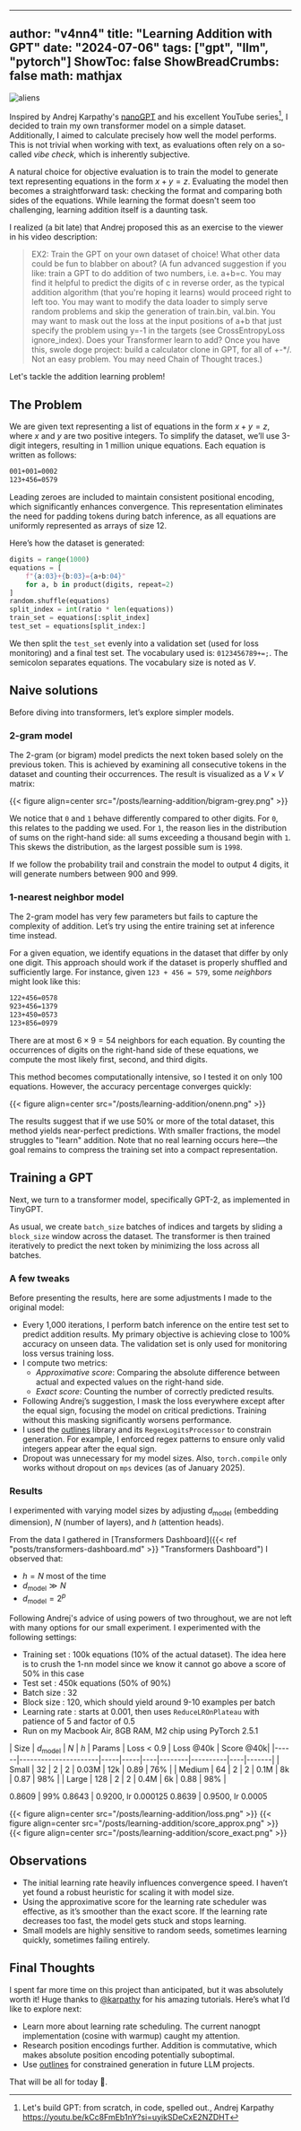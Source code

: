 ---

author: "v4nn4"
title: "Learning Addition with GPT"
date: "2024-07-06"
tags: ["gpt", "llm", "pytorch"]
ShowToc: false
ShowBreadCrumbs: false
math: mathjax
-------------


![aliens](./aliens.webp)

Inspired by Andrej Karpathy's [nanoGPT](https://github.com/karpathy/nanoGPT) and his excellent YouTube series[^1], I decided to train my own transformer model on a simple dataset. Additionally, I aimed to calculate precisely how well the model performs. This is not trivial when working with text, as evaluations often rely on a so-called *vibe check*, which is inherently subjective.

A natural choice for objective evaluation is to train the model to generate text representing equations in the form $x + y = z$. Evaluating the model then becomes a straightforward task: checking the format and comparing both sides of the equations. While learning the format doesn't seem too challenging, learning addition itself is a daunting task.

I realized (a bit late) that Andrej proposed this as an exercise to the viewer in his video description:

> EX2: Train the GPT on your own dataset of choice! What other data could be fun to blabber on about? (A fun advanced suggestion if you like: train a GPT to do addition of two numbers, i.e. a+b=c. You may find it helpful to predict the digits of c in reverse order, as the typical addition algorithm (that you're hoping it learns) would proceed right to left too. You may want to modify the data loader to simply serve random problems and skip the generation of train.bin, val.bin. You may want to mask out the loss at the input positions of a+b that just specify the problem using y=-1 in the targets (see CrossEntropyLoss ignore_index). Does your Transformer learn to add? Once you have this, swole doge project: build a calculator clone in GPT, for all of +-*/. Not an easy problem. You may need Chain of Thought traces.)

Let's tackle the addition learning problem!

## The Problem

We are given text representing a list of equations in the form $x + y = z$, where $x$ and $y$ are two positive integers. To simplify the dataset, we’ll use 3-digit integers, resulting in 1 million unique equations. Each equation is written as follows:

```bash
001+001=0002
123+456=0579
```

Leading zeroes are included to maintain consistent positional encoding, which significantly enhances convergence. This representation eliminates the need for padding tokens during batch inference, as all equations are uniformly represented as arrays of size 12.

Here’s how the dataset is generated:

```python
digits = range(1000)
equations = [
    f"{a:03}+{b:03}={a+b:04}"
    for a, b in product(digits, repeat=2)
]
random.shuffle(equations)
split_index = int(ratio * len(equations))
train_set = equations[:split_index]
test_set = equations[split_index:]
```

We then split the `test_set` evenly into a validation set (used for loss monitoring) and a final test set. The vocabulary used is: `0123456789+=;`. The semicolon separates equations. The vocabulary size is noted as $V$.

## Naive solutions

Before diving into transformers, let’s explore simpler models.

### 2-gram model

The 2-gram (or bigram) model predicts the next token based solely on the previous token. This is achieved by examining all consecutive tokens in the dataset and counting their occurrences. The result is visualized as a $V \times V$ matrix:

{{< figure align=center src="/posts/learning-addition/bigram-grey.png" >}}

We notice that `0` and `1` behave differently compared to other digits. For `0`, this relates to the padding we used. For `1`, the reason lies in the distribution of sums on the right-hand side: all sums exceeding a thousand begin with `1`. This skews the distribution, as the largest possible sum is `1998`.

If we follow the probability trail and constrain the model to output 4 digits, it will generate numbers between 900 and 999.

### 1-nearest neighbor model

The 2-gram model has very few parameters but fails to capture the complexity of addition. Let’s try using the entire training set at inference time instead.

For a given equation, we identify equations in the dataset that differ by only one digit. This approach should work if the dataset is properly shuffled and sufficiently large. For instance, given `123 + 456 = 579`, some *neighbors* might look like this:

```bash
122+456=0578
923+456=1379
123+450=0573
123+856=0979
```

There are at most $6 \times 9 = 54$ neighbors for each equation. By counting the occurrences of digits on the right-hand side of these equations, we compute the most likely first, second, and third digits.

This method becomes computationally intensive, so I tested it on only 100 equations. However, the accuracy percentage converges quickly:

{{< figure align=center src="/posts/learning-addition/onenn.png" >}}

The results suggest that if we use 50% or more of the total dataset, this method yields near-perfect predictions. With smaller fractions, the model struggles to "learn" addition. Note that no real learning occurs here—the goal remains to compress the training set into a compact representation.

## Training a GPT

Next, we turn to a transformer model, specifically GPT-2, as implemented in TinyGPT.

As usual, we create `batch_size` batches of indices and targets by sliding a `block_size` window across the dataset. The transformer is then trained iteratively to predict the next token by minimizing the loss across all batches.

### A few tweaks

Before presenting the results, here are some adjustments I made to the original model:

- Every 1,000 iterations, I perform batch inference on the entire test set to predict addition results. My primary objective is achieving close to 100% accuracy on unseen data. The validation set is only used for monitoring loss versus training loss.
- I compute two metrics: 
  - *Approximative score*: Comparing the absolute difference between actual and expected values on the right-hand side.
  - *Exact score*: Counting the number of correctly predicted results.
- Following Andrej’s suggestion, I mask the loss everywhere except after the equal sign, focusing the model on critical predictions. Training without this masking significantly worsens performance.
- I used the [outlines](https://github.com/dottxt-ai/outlines) library and its `RegexLogitsProcessor` to constrain generation. For example, I enforced regex patterns to ensure only valid integers appear after the equal sign.
- Dropout was unnecessary for my model sizes. Also, `torch.compile` only works without dropout on `mps` devices (as of January 2025).

### Results

I experimented with varying model sizes by adjusting $d_{\textrm{model}}$ (embedding dimension), $N$ (number of layers), and $h$ (attention heads).

From the data I gathered in [Transformers Dashboard]({{< ref "posts/transformers-dashboard.md" >}} "Transformers Dashboard") I observed that:

- $h = N$ most of the time
- $d_{\textrm{model}} \gg N$
- $d_{\textrm{model}} = 2^p$

Following Andrej's advice of using powers of two throughout, we are not left with many options for our small experiment. I experimented with the following settings:

- Training set : 100k equations (10% of the actual dataset). The idea here is to crush the 1-nn model since we know it cannot go above a score of 50% in this case
- Test set : 450k equations (50% of 90%)
- Batch size : 32
- Block size : 120, which should yield around 9-10 examples per batch
- Learning rate : starts at 0.001, then uses `ReduceLROnPlateau` with patience of 5 and factor of 0.5
- Run on my Macbook Air, 8GB RAM, M2 chip using PyTorch 2.5.1

| Size | $d_{\textrm{model}}$ | $N$ | $h$ | Params | Loss < 0.9 | Loss @40k |  Score @40k|
|------|----------------------|-----|-----|----|--------|----------|----|-------|
| Small | 32 | 2 | 2 | 0.03M | 12k | 0.89 | 76% |
| Medium | 64 | 2 | 2 | 0.1M | 8k | 0.87 | 98% |
| Large | 128 | 2 | 2 | 0.4M | 6k | 0.88 | 98% |

0.8609 | 99%
0.8643 | 0.9200, lr 0.000125
0.8639 | 0.9500, lr 0.0005

{{< figure align=center src="/posts/learning-addition/loss.png" >}}
{{< figure align=center src="/posts/learning-addition/score_approx.png" >}}
{{< figure align=center src="/posts/learning-addition/score_exact.png" >}}

## Observations

- The initial learning rate heavily influences convergence speed. I haven’t yet found a robust heuristic for scaling it with model size.
- Using the approximative score for the learning rate scheduler was effective, as it’s smoother than the exact score. If the learning rate decreases too fast, the model gets stuck and stops learning.
- Small models are highly sensitive to random seeds, sometimes learning quickly, sometimes failing entirely.

## Final Thoughts

I spent far more time on this project than anticipated, but it was absolutely worth it! Huge thanks to [@karpathy](https://x.com/karpathy?lang=fr) for his amazing tutorials. Here’s what I’d like to explore next:

- Learn more about learning rate scheduling. The current nanogpt implementation (cosine with warmup) caught my attention.
- Research position encodings further. Addition is commutative, which makes absolute position encoding potentially suboptimal.
- Use [outlines](https://github.com/dottxt-ai/outlines) for constrained generation in future LLM projects.

That will be all for today 🙏.

[^1]: Let's build GPT: from scratch, in code, spelled out., Andrej Karpathy https://youtu.be/kCc8FmEb1nY?si=uyikSDeCxE2NZDHT